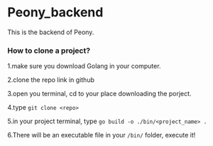 # Peony_backend
This is the backend of Peony.

### How to clone a project?

1.make sure you download Golang in your computer.

2.clone the repo link in github

3.open you terminal, cd to your place downloading the porject.

4.type 
```git clone <repo>```

5.in your project terminal, type 
```go build -o ./bin/<project_name> .```

6.There will be an executable file in your `/bin/` folder, execute it!
